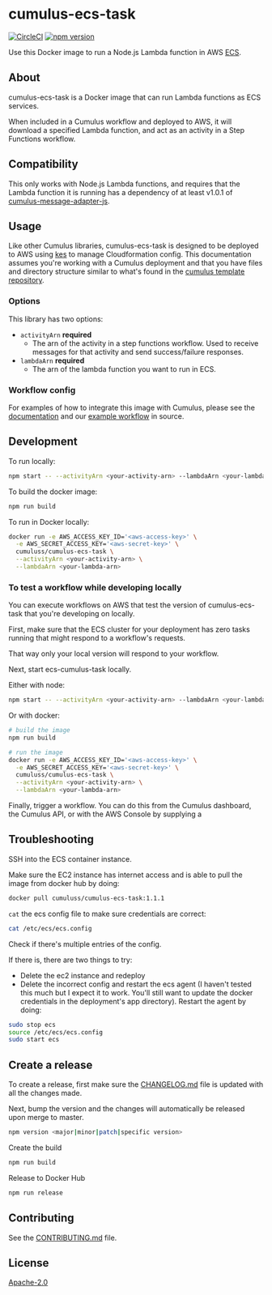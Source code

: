 # cumulus-ecs-task

[![CircleCI](https://circleci.com/gh/nasa/cumulus-ecs-task.svg?style=svg)](https://circleci.com/gh/nasa/cumulus-ecs-task)
[![npm version](https://badge.fury.io/js/%40cumulus%2Fcumulus-ecs-task.svg)](https://badge.fury.io/js/%40cumulus%2Fcumulus-ecs-task)

Use this Docker image to run a Node.js Lambda function in AWS [ECS](https://aws.amazon.com/ecs/).

## About

cumulus-ecs-task is a Docker image that can run Lambda functions as ECS services.

When included in a Cumulus workflow and deployed to AWS, it will download a specified Lambda function, and act as an activity in a Step Functions workflow.

## Compatibility

This only works with Node.js Lambda functions, and requires that the Lambda function it is running has a dependency of at least v1.0.1 of [cumulus-message-adapter-js](https://github.com/cumulus-nasa/cumulus-message-adapter-js).

## Usage

Like other Cumulus libraries, cumulus-ecs-task is designed to be deployed to AWS using [kes](https://github.com/developmentseed/kes) to manage Cloudformation config. This documentation assumes you're working with a Cumulus deployment and that you have files and directory structure similar to what's found in the [cumulus template repository](https://github.com/cumulus-nasa/template-deploy).

### Options

This library has two options:

- `activityArn` **required**
  - The arn of the activity in a step functions workflow. Used to receive messages for that activity and send success/failure responses.
- `lambdaArn` **required**
  - The arn of the lambda function you want to run in ECS.

### Workflow config

For examples of how to integrate this image with Cumulus, please see the [documentation](https://nasa.github.io/cumulus/docs/workflows/developing-workflow-tasks#ecs-activities) and our [example workflow](https://github.com/nasa/cumulus/blob/master/example/cumulus-tf/ecs_hello_world_workflow.tf) in source.

## Development

To run locally:

```bash
npm start -- --activityArn <your-activity-arn> --lambdaArn <your-lambda-arn>
```

To build the docker image:

```bash
npm run build
```

To run in Docker locally:

```bash
docker run -e AWS_ACCESS_KEY_ID='<aws-access-key>' \
  -e AWS_SECRET_ACCESS_KEY='<aws-secret-key>' \
  cumuluss/cumulus-ecs-task \
  --activityArn <your-activity-arn> \
  --lambdaArn <your-lambda-arn>
```

### To test a workflow while developing locally

You can execute workflows on AWS that test the version of cumulus-ecs-task that you're developing on locally.

First, make sure that the ECS cluster for your deployment has zero tasks running that might respond to a workflow's requests.

That way only your local version will respond to your workflow.

Next, start ecs-cumulus-task locally.

Either with node:

```bash
npm start -- --activityArn <your-activity-arn> --lambdaArn <your-lambda-arn>
```

Or with docker:

```bash
# build the image
npm run build

# run the image
docker run -e AWS_ACCESS_KEY_ID='<aws-access-key>' \
  -e AWS_SECRET_ACCESS_KEY='<aws-secret-key>' \
  cumuluss/cumulus-ecs-task \
  --activityArn <your-activity-arn> \
  --lambdaArn <your-lambda-arn>
```

Finally, trigger a workflow. You can do this from the Cumulus dashboard, the Cumulus API, or with the AWS Console by supplying a

## Troubleshooting

SSH into the ECS container instance.

Make sure the EC2 instance has internet access and is able to pull the image from docker hub by doing:

```bash
docker pull cumuluss/cumulus-ecs-task:1.1.1
```

`cat` the ecs config file to make sure credentials are correct:

```bash
cat /etc/ecs/ecs.config
```

Check if there's multiple entries of the config.

If there is, there are two things to try:

- Delete the ec2 instance and redeploy
- Delete the incorrect config and restart the ecs agent (I haven't tested this much but I expect it to work. You'll still want to update the docker credentials in the deployment's app directory). Restart the agent by doing:

```bash
sudo stop ecs
source /etc/ecs/ecs.config
sudo start ecs
```

## Create a release

To create a release, first make sure the [CHANGELOG.md](CHANGELOG.md) file is updated with all the changes made.

Next, bump the version and the changes will automatically be released upon merge to master.

```bash
npm version <major|minor|patch|specific version>
```

Create the build

```bash
npm run build
```

Release to Docker Hub

```bash
npm run release
```

## Contributing

See the [CONTRIBUTING.md](CONTRIBUTING.md) file.

## License

[Apache-2.0](LICENSE)
